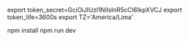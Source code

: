 export token_secret=GciOiJIUzI1NiIsInR5cCI6IkpXVCJ
export token_life=3600s
export TZ='America/Lima'

npm install
npm run dev
